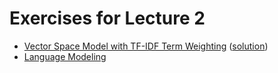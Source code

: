 # Exercises for Lecture 2

  * [Vector Space Model with TF-IDF Term Weighting](tfidf.pdf) ([solution](tfidf-sol.pdf))
  * [Language Modeling](lm.pdf)
